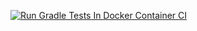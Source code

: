 [![Run Gradle Tests In Docker Container CI](https://github.com/yalosyash/qa-diploma/actions/workflows/gradle.yml/badge.svg)](https://github.com/yalosyash/qa-diploma/actions/workflows/gradle.yml)